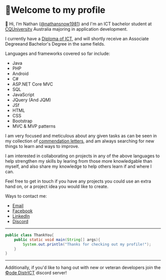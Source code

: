 # 📢Welcome to my profile

👋 Hi, I’m Nathan ([@nathansnow1981](https://github.com/nathansnow1981)) and I'm an ICT bachelor student at [CQUniversity](https://www.cqu.edu.au/ "Visit CQU") Australia majoring in application development.

I currently have a [Diploma of ICT](../documents/DiplomaICT.pdf "View Nathan's Diploma"), and will shortly receive an Associate Degreeand Bachelor's Degree in the same fields.

Languages and frameworks covered so far include:
- Java
- PHP
- Android
- C#
- ASP.NET Core MVC
- SQL
- JavaScript
- JQuery (And JQM)
- JSf
- HTML
- CSS
- Bootstrap
- MVC & MVP patterns 

I am very focused and meticulous about any given tasks as can be seen in my collection of [commendation letters](../documents/commendation_letters/ "View Commendation Letters"), and am always searching for new things to learn and ways to improve.

I am interested in collaborating on projects in any of the above languages to help strengthen my skills by learing from those more knowledgable than myself, and also share my knowledge to help others learn if and where I can.

Feel free to get in touch if you have any projects you could use an extra hand on, or a project idea you would like to create.

Ways to contact me:
- [Email](mailto:nathan.snow@cqumail.com?subject=GitHub%20Collaboration "Email Nathan")
- [Facebook](https://www.facebook.com/nathan.snow.399 "Find me on Facebook")
- [LinkedIn](https://www.linkedin.com/in/nathan-snow-040244123/ "Connect on LinkedIn")
- [Discord](https://discordapp.com/users/821987974690373662 "Connect with Ɲ∆†ę")
___
```java
public class ThankYou{
    public static void main(String[] args){
        System.out.println("Thanks for checking out my profile!");
    }
}
```
___
Additionally, if you'd like to hang out with new or veteran developers join the [©ode DistrICT](https://discord.gg/8yKXT2RK3w) discord server!

